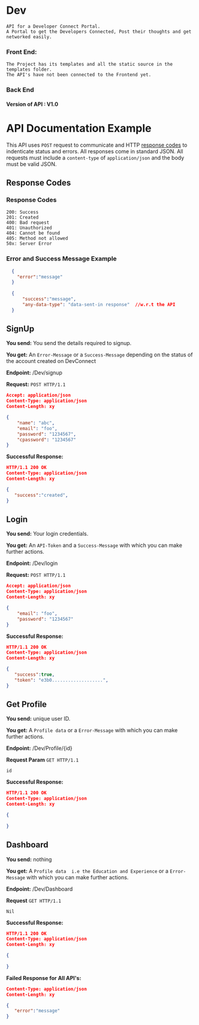 # Dev

    API for a Developer Connect Portal.
    A Portal to get the Developers Connected, Post their thoughts and get networked easily.
### Front End:

    The Project has its templates and all the static source in the templates folder. 
    The API's have not been connected to the Frontend yet. 

### Back End

#### Version of API :  V1.0
    
# API Documentation Example
This API uses `POST` request to communicate and HTTP [response codes](https://en.wikipedia.org/wiki/List_of_HTTP_status_codes) to indenticate status and errors. All responses come in standard JSON. All requests must include a `content-type` of `application/json` and the body must be valid JSON.

## Response Codes 
### Response Codes
```
200: Success
201: Created
400: Bad request
401: Unauthorized
404: Cannot be found
405: Method not allowed
50x: Server Error
```
### Error and Success Message Example

```json
  {
    "error":"message" 
  }
  
  {
      "success":"message",
      "any-data-type": "data-sent-in response"  //w.r.t the API
  }
```

## SignUp

**You send:**  You send the details required to signup.

**You get:** An `Error-Message` or a `Success-Message` depending on the status of the account created on DevConnect

**Endpoint:** 
     /Dev/signup

**Request:**
`POST HTTP/1.1`
```json
Accept: application/json
Content-Type: application/json
Content-Length: xy

{   
    "name": "abc",
    "email": "foo",
    "password": "1234567",
    "cpassword": "1234567"
}
```

**Successful Response:**
```json
HTTP/1.1 200 OK
Content-Type: application/json
Content-Length: xy

{
   "success":"created",
}
```

## Login
**You send:**  Your  login credentials.

**You get:** An `API-Token` and a `Success-Message` with which you can make further actions.

**Endpoint:** 
     /Dev/login

**Request:**
`POST HTTP/1.1`
```json
Accept: application/json
Content-Type: application/json
Content-Length: xy

{
    "email": "foo",
    "password": "1234567" 
}
```
**Successful Response:**
```json
HTTP/1.1 200 OK
Content-Type: application/json
Content-Length: xy

{
   "success":true,
   "token": "e3b0...................",
}
```
## Get Profile

**You send:**  unique user ID.

**You get:** A `Profile data` or a `Error-Message` with which you can make further actions.

**Endpoint:** 
     /Dev/Profile/{id}

**Request Param**
   `GET HTTP/1.1` 
   ```
   id
   ```


**Successful Response:**
```json
HTTP/1.1 200 OK
Content-Type: application/json
Content-Length: xy

{
   
}
```

## Dashboard

**You send:**  nothing

**You get:** A `Profile data  i.e the Education and Experience` or a `Error-Message` with which you can make further actions.

**Endpoint:** 
     /Dev/Dashboard

**Request**
   `GET HTTP/1.1` 
    
    Nil

**Successful Response:**
```json
HTTP/1.1 200 OK
Content-Type: application/json
Content-Length: xy

{
   
}
```










**Failed Response for All API's:**
```json 
Content-Type: application/json
Content-Length: xy

{
   "error":"message"
}
``` 